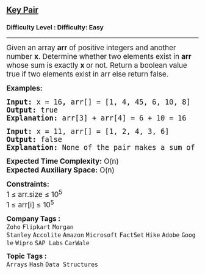 <h2><a href="https://www.geeksforgeeks.org/problems/key-pair5616/1?page=1&category=Arrays&difficulty=Easy&status=unsolved&sortBy=submissions">Key Pair</a></h2><h3>Difficulty Level : Difficulty: Easy</h3><hr><div class="problems_problem_content__Xm_eO"><p><span style="font-size: 14pt;">Given an array <strong>arr</strong> of positive integers and another number <strong>x</strong>. Determine whether two elements exist in <strong>arr</strong> whose sum is exactly <strong>x&nbsp;</strong></span><span style="font-size: 18.6667px;">or not</span><span style="font-size: 14pt;">. Return a boolean value true if two elements exist in arr else return false.</span></p>
<p><span style="font-size: 14pt;"><strong>Examples:</strong></span></p>
<pre><span style="font-size: 14pt;"><strong>Input: </strong>x = 16<strong>, </strong>arr[] = [1, 4, 45, 6, 10, 8]
<strong>Output: </strong>true
<strong>Explanation:</strong> arr[3] + arr[4] = 6 + 10 = 16</span></pre>
<pre><span style="font-size: 14pt;"><strong>Input: </strong>x = 11, arr[] = [1, 2, 4, 3, 6]
<strong>Output:</strong> false
<strong>Explanation:</strong> None of the pair makes a sum of 11</span></pre>
<p><span style="font-size: 14pt;"><strong>Expected Time Complexity:</strong> O(n)<br><strong>Expected Auxiliary Space:</strong> O(n)</span></p>
<p><span style="font-size: 14pt;"><strong>Constraints:</strong><br>1 ≤ arr.size ≤ 10<sup>5</sup><br>1 ≤ arr[i] ≤ 10<sup>5</sup></span></p></div><p><span style=font-size:18px><strong>Company Tags : </strong><br><code>Zoho</code>&nbsp;<code>Flipkart</code>&nbsp;<code>Morgan Stanley</code>&nbsp;<code>Accolite</code>&nbsp;<code>Amazon</code>&nbsp;<code>Microsoft</code>&nbsp;<code>FactSet</code>&nbsp;<code>Hike</code>&nbsp;<code>Adobe</code>&nbsp;<code>Google</code>&nbsp;<code>Wipro</code>&nbsp;<code>SAP Labs</code>&nbsp;<code>CarWale</code>&nbsp;<br><p><span style=font-size:18px><strong>Topic Tags : </strong><br><code>Arrays</code>&nbsp;<code>Hash</code>&nbsp;<code>Data Structures</code>&nbsp;